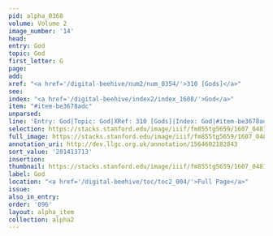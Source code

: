 ```yaml
---
pid: alpha_0368
volume: Volume 2
image_number: '14'
head:
entry: God
topic: God
first_letter: G
page:
add:
xref: "<a href='/digital-beehive/num2/num_0354/'>310 [Gods]</a>"
see:
index: "<a href='/digital-beehive/index2/index_1608/'>God</a>"
item: "#item-be3678adc"
unparsed:
line: 'Entry: God|Topic: God|XRef: 310 [Gods]|Index: God|#item-be3678adc'
selection: https://stacks.stanford.edu/image/iiif/fm855tg5659/1607_0481/776,3713,2941,760/full/0/default.jpg
full_image: https://stacks.stanford.edu/image/iiif/fm855tg5659/1607_0481/full/full/0/default.jpg
annotation_uri: http://dev.llgc.org.uk/annotation/1564602182843
sort_value: '201413713'
insertion:
thumbnail: https://stacks.stanford.edu/image/iiif/fm855tg5659/1607_0481/776,3713,600,180/250,/0/default.jpg
label: God
location: "<a href='/digital-beehive/toc/toc2_004/'>Full Page</a>"
issue:
also_in_entry:
order: '096'
layout: alpha_item
collection: alpha2
---
```

